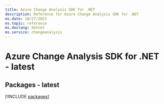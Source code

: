 ```yaml
---
title: Azure Change Analysis SDK for .NET
description: Reference for Azure Change Analysis SDK for .NET
ms.date: 10/27/2023
ms.topic: reference
ms.devlang: dotnet
ms.service: changeanalysis
---
```

# Azure Change Analysis SDK for .NET - latest
## Packages - latest
[!INCLUDE [packages](change-analysis-index.md)]